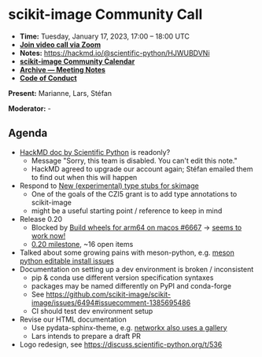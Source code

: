 # scikit-image Community Call

- **Time:** Tuesday, January 17, 2023, 17:00 – 18:00 UTC
- **[Join video call via Zoom](https://us06web.zoom.us/j/88060567580?pwd=THRpaWFnSFNwK0Fycy9FVk5RYnV5UT09)**
- **Notes:** https://hackmd.io/@scientific-python/HJWUBDVNi
- **[scikit-image Community Calendar](https://scientific-python.org/calendars/skimage.ics)**
- **[Archive — Meeting Notes](https://github.com/scikit-image/meeting-notes)**
- **[Code of Conduct](https://scikit-image.org/docs/stable/conduct/code_of_conduct.html)**

**Present:** Marianne, Lars, Stéfan

**Moderator:** -


## Agenda

- [HackMD doc by Scientific Python](https://hackmd.io/@scientific-python/HJWUBDVNi) is readonly?
  - Message "Sorry, this team is disabled. You can't edit this note."
  - HackMD agreed to upgrade our account again; Stéfan emailed them to find out when this will happen
- Respond to [New (experimental) type stubs for skimage](https://discuss.scientific-python.org/t/621)
  - One of the goals of the CZI5 grant is to add type annotations to scikit-image
  - might be a useful starting point / reference to keep in mind
- Release 0.20
  - Blocked by [Build wheels for arm64 on macos
#6667](https://github.com/scikit-image/scikit-image/issues/6667) -> [seems to work now!](https://github.com/scikit-image/scikit-image/issues/6667#issuecomment-1385737507)
  - [0.20 milestone](https://github.com/scikit-image/scikit-image/milestone/22), ~16 open items
- Talked about some growing pains with meson-python, e.g. [meson python editable install issues](https://github.com/mesonbuild/meson-python/issues/47#issuecomment-1377181559)
- Documentation on setting up a dev environment is broken / inconsistent
  - pip & conda use different version specification syntaxes
  - packages may be named differently on PyPI and conda-forge
  - See https://github.com/scikit-image/scikit-image/issues/6494#issuecomment-1385695486
  - CI should test dev environment setup
- Revise our HTML documentation
  - Use pydata-sphinx-theme, e.g. [networkx also uses a gallery](https://networkx.org/documentation/stable/auto_examples/index.html)
  - Lars intends to prepare a draft PR
- Logo redesign, see https://discuss.scientific-python.org/t/536
